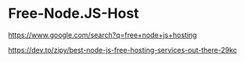 # Free-Node.JS-Host
https://www.google.com/search?q=free+node+js+hosting

https://dev.to/zipy/best-node-js-free-hosting-services-out-there-29kc
